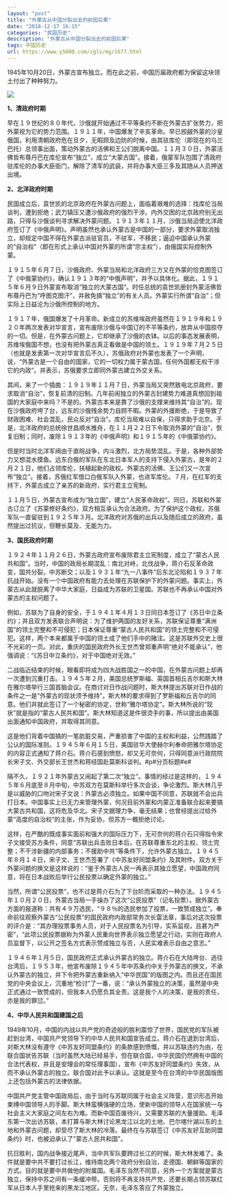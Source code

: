 ```yaml
---
layout: "post"
title: "外蒙古从中国分裂出去的前因后果"
date: "2018-12-17 16:15"
categories: "民国历史"
description: "外蒙古从中国分裂出去的前因后果"
tags: 中国历史
url: https://www.y5000.com/zgls/mg/1677.html
---
```






1945年10月20日，外蒙古宣布独立。而在此之前，中国历届政府都为保留这块领土付出了种种努力。

![](https://img.y5000.com/uploads/allimg/130907/2-130ZH00202228.jpg)

  
**1、清政府时期**  
  
早在１９世纪的８０年代，沙俄就开始通过不平等条约不断在外蒙古扩张势力，把外蒙视为它的势力范围。１９１１年，中国爆发了辛亥革命。早已觊觎外蒙的沙皇俄国，利用清朝政府危在旦夕，无暇顾及边防的时候，由其驻库伦（即现在的乌兰巴托）总领事出面，策动外蒙古的活佛和王公们脱离中国。１１月３０日，外蒙活佛哲布尊丹巴在库伦宣布“独立”，成立“大蒙古国”。接着，俄蒙军队包围了清政府驻库伦的办事大臣衙门，解除了清军的武装，并将办事大臣三多及其随从人员押送出境。  
  
**2、北洋政府时期**  
  
民国成立后，袁世凯的北京政府在外蒙古问题上，面临着艰难的选择：找库伦当局谈判，遭到拒绝；武力镇压又遭沙俄政府的强烈干涉。内外交困的北京政府别无出路，只得与沙俄谈判寻求解决外蒙问题。１９１３年１１月，沙俄当局迫使北洋政府签订了《中俄声明》。声明虽然也承认外蒙古是中国的一部分，要求外蒙取消独立，却规定中国不得在外蒙古派驻官员，不驻军，不移民；逼迫中国承认外蒙的“自治权”（即在形式上承认中国对外蒙的所谓“宗主权”），由俄国实际控制外蒙。

１９１５年６月７日，沙俄政府、外蒙当局和北洋政府三方又在外蒙的恰克图签订了《中俄蒙协约》，确认１９１３年的“中俄声明”，并予以具体化。据此，１９１５年６月９日外蒙宣布取消“独立的大蒙古国”。时任总统的袁世凯册封外蒙活佛哲布尊丹巴为“呼图克图汗”，并赦免搞“独立”的有关人员。外蒙实行所谓“自治”；但实际上日益沦为沙俄所控制的地方。  
  
１９１７年，俄国爆发了十月革命。新成立的苏维埃政府虽然在１９１９年和１９２０年两次发表对华宣言，宣布废除沙俄与中国订的不平等条约，放弃从中国掠夺的一切。但是，在外蒙古问题上，它却继承了沙俄的衣钵。以后的事态发展表明，苏维埃俄国不想，也没有把外蒙古真正看做是中国的领土。１９１９年７月２５日（也就是发表第一次对华宣言后不久），苏俄政府对外蒙也发表了一个声明，说，“外蒙古是一个自由的国家，它的一切权力属于蒙古国，任何外国都无权干涉它的内政”。并表示，苏俄要求立即同外蒙古建立外交关系。  
  
其间，来了一个插曲：１９１９年１１月７日，外蒙当局又突然致电北京政府，要求取消“自治”，恢复前清的旧制。几年前闹独立的外蒙古封建势力难道真想回到祖国的大家庭中来吗？不是的。外蒙古本来是靠了沙俄的支撑来维持其“自治”的。现在沙俄政府垮了台，远东的沙俄残余势力自顾不暇。外蒙的外援断绝，于是导致了财政困难、社会混乱，民众反对“自治”。库伦当局难以自保，只得求助于北京。于是，北洋政府的总统徐世昌顺水推舟，在１１月２２日下令取消外蒙的“自治”，恢复旧制；同时，废除１９１３年的《中俄声明》和１９１５年的《中俄蒙协约》。  
  
但是时当时北洋军阀由于直皖战争，内斗激烈，北方局势混乱。于是，各种外部势力又想混水摸鱼。远东白俄的军队在东北日本军人的支持下侵入外蒙古，是年的２月２１日，他们占领库伦，扶植起新的政权。外蒙古的活佛、王公们又一次宣布“独立”。接着，苏俄红军借口白俄军队入外蒙，也进军库伦。７月，在红军的支持下，外蒙古成立了亲苏的新政府，实行君主立宪制。  
  
１１月５日，外蒙古宣布成为“独立国”，建立“人民革命政权”。同日，苏联和外蒙古订立了《苏蒙修好条约》，双方相互承认为合法政府。为了保护这个政权，苏俄军队一直留驻到１９２５年３月。北洋政府对苏俄的出兵以及随后成立的政府，虽然提出过抗议，但鞭长莫及、无能为力。  
  
**3、国民政府时期**  
  
１９２４年１１月２６日，外蒙古政府宣布废除君主立宪制度，成立了“蒙古人民共和国”。当时，中国的政局长期混乱：南北对峙，北伐战争，蒋介石反革命政变，国共分裂，中苏断交；以及１９３１年“九一八事件”后东北沦陷和１９３７年抗战开始。没有一个中国政府有能力去处理在苏联保护下的外蒙问题。事实上，外蒙古从此就脱离了中华大家庭，日益成为苏联的卫星国。苏联也不再承认中国对外蒙古的主权问题了。  
  
例如，苏联为了自身的安全，于１９４１年４月１３日同日本签订了《苏日中立条约》；并且双方发表联合声明说：为了维护两国的友好关系，苏联保证尊重“满洲国”的领土完整和不可侵犯；日本保证尊重“蒙古人民共和国”的领土完整和不可侵犯。这样，两个本来都属于中国的领土成了他们手中的赌注。这是苏联外交史上很不光彩的一页。对此，重庆的国民政府外长王世杰曾郑重声明“绝对不能承认”，他强调说：“《苏日中立条约》，对于中国绝对无效。”  
  
二战临近结束的时候，眼看即将成为四大战胜国之一的中国，在外蒙古问题上却再一次遭到沉重打击。１９４５年２月，美国总统罗斯福、英国首相丘吉尔和斯大林在雅尔塔举行三国首脑会议。在商讨对日作战问题时，斯大林提出苏联对日作战的条件之一是“外蒙古的现状须予维持”。斯大林的要求得到了罗斯福和丘吉尔的同意。他们并就此签订了一个秘密的协定，世称“雅尔塔协定”。斯大林所说的“现状”就是指的“蒙古人民共和国”。斯大林知道这是件很烫手的事，所以提出由美国出面通知中国政府，并取得其同意。  
  
这是他们背着中国搞的一笔肮脏交易，严重损害了中国的主权和利益，公然践踏了公认的国际准则。１９４５年６月１５日，美国驻华大使赫尔利奉命把雅尔塔协定的内容正式通知了蒋介石。蒋介石感到愤怒，却又无可奈何，只得同意派行政院院长宋子文、外交部长王世杰和蒋经国赴莫斯科谈判。#p#分页标题#e#

隔不久，１９２１年外蒙古又闹起了第二次“独立”。事情的经过是这样的，１９４５年６月底至８月中旬，中苏双方在莫斯科举行多次会谈，争论激烈。斯大林几乎是以威胁的口吻对宋子文说：外蒙古必须独立。如果中国不同意，苏联就不会出兵打日本。中国事实上已无力来管理外蒙，何况目前外蒙和内蒙正准备联合起来要搞大蒙古共和国，这将危及华北。宋子文据理力争，毫无结果；也曾经提出过给外蒙“高度的自治权”的主张，作为妥协，但苏方一概拒绝讨论。  
  
这样，在严酷的既成事实面前和强大的国际压力下，无可奈何的蒋介石只得指令宋子文接受苏方条件，同意“苏联出兵击败日本后，在苏联尊重东北的主权、领土完整；不干涉新疆的内部事务；不援助中共”等条件下，允许外蒙古独立。１９４５年８月１４日，宋子文、王世杰签署了《中苏友好同盟条约》及其附件。双方关于外蒙问题的换文是这样说的：“鉴于外蒙古人民一再表示其独立愿望，中国政府同意，将在日本战败后举行公民投票以确定外蒙的独立。”  
  
当然，所谓“公民投票”，也不过是蒋介石为了下台阶而采取的一种办法。１９４５年１０月２０日，外蒙古当局一手操办了这次“公民投票”（记名投票）。据外蒙古方面的报道称：共有４９万选民，“９８％的选民参加了投票，一致赞成独立”。奉命前往观察外蒙古“公民投票”的国民政府内政部常务次长雷法章，事后对这次投票的评介是：“其办理投票事务人员，对于人民投票名为引导，实系监视，且甚为严密”，“此项公民投票据称为外蒙人民重向世界表示独立愿望之行动，实则在政府人员监督下，以公开之签名方式表示赞成独立与否，人民实难表示自由之意志。”  
  
１９４６年１月５日，国民政府正式承认外蒙古的独立。蒋介石在大陆垮台、逃往台湾后，１９５３年，他宣布废除１９４５年中苏条约中关于外蒙古的换文，不承认外蒙古的独立，并下令把外蒙古重新纳入“中华民国”的版图之内。而且还在国民党的中央会议上，沉重地“检讨”了一番，说：“承认外蒙独立的决策，虽然是中央正式通过一致赞成的，但我本人仍愿负其全责。这是我个人的决策，是我的责任，亦是我的罪愆。”  
  
**4、中华人民共和国建国之后**  
  
1949年10月，中国的内战以共产党的奇迹般的胜利震惊了世界，国民党的军队被赶到台湾，中国共产党领导下的中华人民共和国宣告成立。蒋介石在退到台湾后，对斯大林没有遵守《中苏友好同盟条约》的条款感到愤慨，并以苏联违约为由，在联合国状告苏联（当时虽然大陆已经易手，但在联合国，中华民国仍然拥有中国的合法代表权，并且是安理会的常任理事国），宣布《中苏友好同盟条约》失效，从而不承认外蒙古的独立。联合国对此予以承认。这就是至今在台湾的中华民国版图上还包括外蒙古的法律依据。  
  
中国共产党主管中国政局后，由于当时与苏联同属于社会主义阵营，意识形态开始束缚中国领导人的手脚。斯大林蛮横强硬的立场，使新中国的领导人在国家统一与社会主义大家庭之间左右为难。而新中国百废待兴，又需要苏联的大量援助。毛泽东第一次出访苏联，本打算与斯大林讨论黑龙江以北的土地、巴尔喀什湖以东的土地和外蒙古问题，却受尽了斯大林的冷落。最终在与苏联签订《中苏友好互助同盟条约》时，也被迫承认了"蒙古人民共和国"。  
  
抗日胜利，国内战争接近尾声，当中共军队要跨过长江的时候，斯大林发难了。条件就是要中共不要打过长江，维持南北两个政府分别自治，走德国、朝鲜等国家的方式。目的就是要中共做他的附属国。毛泽东当然不同意，另外一个方案就是蒙古独立，保持中苏之间有一条缓冲带。否则将不再支持共产党，还要长期占领苏联红军从日本人手里抢来的黑龙江地区。无奈，毛泽东答应了外蒙独立。
